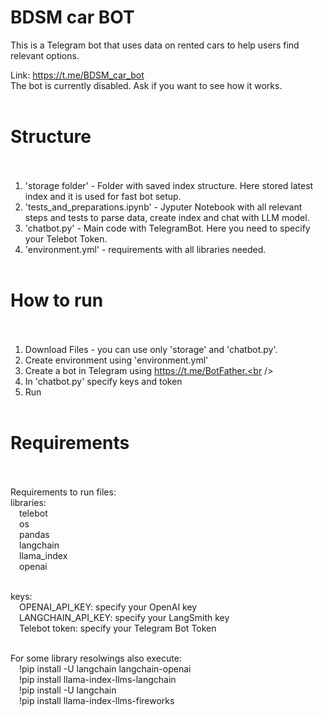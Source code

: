 # BDSM car BOT

This is a Telegram bot that uses data on rented cars to help users find relevant options. <br />

Link: https://t.me/BDSM_car_bot <br />
The bot is currently disabled. Ask if you want to see how it works.<br /><br />

# Structure<br /><br />
1. 'storage folder' - Folder with saved index structure. Here stored latest index and it is used for fast bot setup.<br />
2. 'tests_and_preparations.ipynb' - Jyputer Notebook with all relevant steps and tests to parse data, create index and chat with LLM model.<br />
3. 'chatbot.py' - Main code with TelegramBot. Here you need to specify your Telebot Token.<br />
4. 'environment.yml' - requirements with all libraries needed.<br /><br />

# How to run<br /><br />
1. Download Files - you can use only 'storage' and 'chatbot.py'.<br />
2. Create environment using 'environment.yml'<br />
3. Create a bot in Telegram using https://t.me/BotFather.<br />
4. In 'chatbot.py' specify keys and token<br />
5. Run<br /><br />

# Requirements<br /><br />

 Requirements to run files:<br />
  libraries:<br />
    &emsp;telebot<br />
    &emsp;os<br />
    &emsp;pandas<br />
    &emsp;langchain<br />
    &emsp;llama_index<br />
    &emsp;openai<br /><br />
  
  keys:<br />
    &emsp;OPENAI_API_KEY: specify your OpenAI key<br />
    &emsp;LANGCHAIN_API_KEY: specify your LangSmith key<br />
    &emsp;Telebot token: specify your Telegram Bot Token<br /><br />  
    
  For some library resolwings also execute:<br />
    &emsp;!pip install -U langchain langchain-openai<br />
    &emsp;!pip install llama-index-llms-langchain<br />
    &emsp;!pip install -U langchain<br />
    &emsp;!pip install llama-index-llms-fireworks<br />
